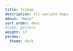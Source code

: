 ```yaml
---
title: trimap
description: Tri-variate maps
menus: "main"
sort_order: desc
#type: gallery
weight: 17
params:
  theme: dark
---
```


